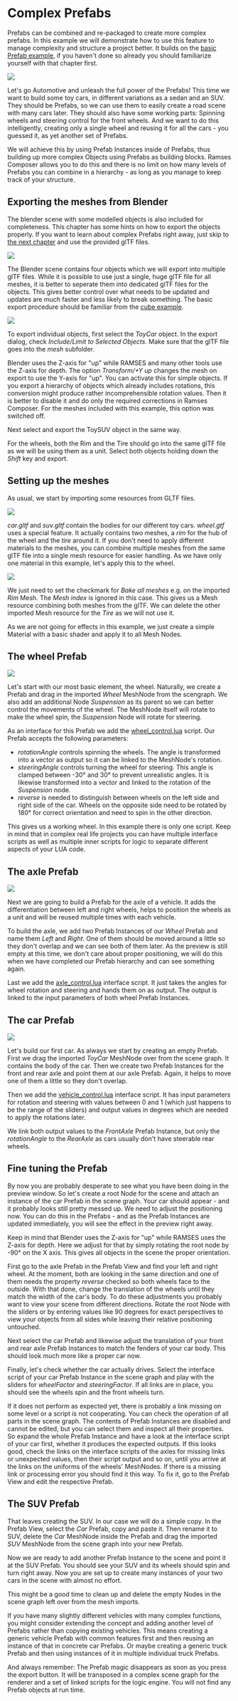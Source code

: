 <!--
SPDX-License-Identifier: MPL-2.0

This file is part of Ramses Composer
(see https://github.com/COVESA/ramses-composer-docs).

This Source Code Form is subject to the terms of the Mozilla Public License, v. 2.0.
If a copy of the MPL was not distributed with this file, You can obtain one at http://mozilla.org/MPL/2.0/.
-->
# Complex Prefabs

Prefabs can be combined and re-packaged to create more complex prefabs. In this example we will demonstrate how to use this feature to manage complexity and structure a project better. It builds on the [basic Prefab example](../prefabs/README.md), if you haven't done so already you should familiarize yourself with that chapter first.

![](docs/title_cars.png)

Let's go Automotive and unleash the full power of the Prefabs! This time we want to build some toy cars, in different variations as a sedan and an SUV. They should be Prefabs, so we can use them to easily create a road scene with many cars later. They should also have some working parts: Spinning  wheels and steering control for the front wheels. And we want to do this intelligently, creating only a single wheel and reusing it for all the cars - you guessed it, as yet another set of Prefabs.

We will achieve this by using Prefab Instances inside of Prefabs, thus building up more complex Objects using Prefabs as building blocks. Ramses Composer allows you to do this and there is no limit on how many levels of Prefabs you can combine in a hierarchy - as long as you manage to keep track of your structure.

## Exporting the meshes from Blender

The blender scene with some modelled objects is also included for completeness. This chapter has some hints on how to export the objects properly. If you want to learn about complex Prefabs right away, just skip to [the next chapter](#Setting-up-the-meshes) and use the provided glTF files.

![](docs/blender.png)

The Blender scene contains four objects which we will export into multiple glTF files. While it is possible to use just a single, huge glTF file for all meshes, it is better to seperate them into dedicated glTF files for the objects. This gives better control over what needs to be updated and updates are much faster and less likely to break something. The basic export procedure should be familiar from the [cube example](../hello_world/README.md).

![](docs/export_settings.png)

To export individual objects, first select the _ToyCar_ object. In the export dialog, check _Include/Limit to Selected Objects_. Make sure that the glTF file goes into the _mesh_ subfolder.

Blender uses the Z-axis for "up" while RAMSES and many other tools use the Z-axis for depth. The option _Transform/+Y up_ changes the mesh on export to use the Y-axis for "up". You can activate this for simple objects. If you export a hierarchy of objects which already includes rotations, this conversion might produce rather incomprehensible rotation values. Then it is better to disable it and do only the required corrections in Ramses Composer. For the meshes included with this example, this option was switched off.

Next select and export the ToySUV object in the same way.

For the wheels, both the Rim and the Tire should go into the same glTF file as we will be using them as a unit. Select both objects holding down the _Shift_ key and export.

## Setting up the meshes

As usual, we start by importing some resources from GLTF files.

![](docs/mesh_list.png)

_car.gltf_ and _suv.gltf_ contain the bodies for our different toy cars. _wheel.gtf_ uses a special feature. It actually contains two meshes, a _rim_ for the hub of the wheel and the _tire_ around it. If you don't need to apply different materials to the meshes, you can combine multiple meshes from the same glTF file into a single mesh resource for easier handling. As we have only one material in this example, let's apply this to the wheel.

![](docs/baked_meshes.png)

We just need to set the checkmark for _Bake all meshes_ e.g. on the imported _Rim_ Mesh. The _Mesh index_ is ignored in this case. This gives us a Mesh resource combining both meshes from the glTF. We can delete the other imported Mesh resource for the _Tire_ as we will not use it.

As we are not going for effects in this example, we just create a simple Material with a basic shader and apply it to all Mesh Nodes.

## The wheel Prefab

![](docs/prefab_wheel.png)

Let's start with our most basic element, the wheel. Naturally, we create a Prefab and drag in the imported _Wheel_ MeshNode from the scengraph. We also add an additional Node _Suspension_ as its parent so we can better control the movements of the wheel. The MeshNode itself will rotate to make the wheel spin, the _Suspension_ Node will rotate for steering.

As an interface for this Prefab we add the [wheel_control.lua](lua/wheel_control.lua) script. Our Prefab accepts the following parameters:

* _rotationAngle_ controls spinning the wheels. The angle is transformed into a vector as output so it can be linked to the MeshNode's rotation.
* _steeringAngle_ controls turning the wheel for steering. This angle is clamped between -30° and 30° to prevent unrealistic angles. It is likewise transformed into a vector and linked to the rotation of the _Suspension_ node.
* _reverse_ is needed to distinguish between wheels on the left side and right side of the car. Wheels on the opposite side need to be rotated by 180° for correct orientation and need to spin in the other direction.

This gives us a working wheel. In this example there is only one script. Keep in mind that in complex real life projects you can have multiple interface scripts as well as multiple inner scripts for logic to separate different aspects of your LUA code. 

## The axle Prefab

![](docs/prefab_axle.png)

Next we are going to build a Prefab for the axle of a vehicle. It adds the differentiation between left and right wheels, helps to position the wheels as a unit and will be reused multiple times with each vehicle.

To build the axle, we add two Prefab Instances of our _Wheel_ Prefab and name them _Left_ and _Right_. One of them should be moved around a little so they don't overlap and we can see both of them later. As the preview is still empty at this time, we don't care about proper positioning, we will do this when we have completed our Prefab hierarchy and can see something again.

Last we add the [axle_control.lua](lua/axle_control.lua) interface script. It just takes the angles for wheel rotation and steering and hands them on as output. The output is linked to the input parameters of both wheel Prefab Instances.

## The car Prefab

![](docs/prefab_car.png)

Let's build our first car. As always we start by creating an empty Prefab. First we drag the imported _ToyCar_ MeshNode over from the scene graph. It contains the body of the car. Then we create two Prefab Instances for the front and rear axle and point them at our axle Prefab. Again, it helps to move one of them a little so they don't overlap.

Then we add the [vehicle_control.lua](lua/vehicle_control.lua) interface script. It has input parameters for rotation and steering with values between 0 and 1 (which just happens to be the range of the sliders) and output values in degrees which are needed to apply the rotations later.

We link both output values to the _FrontAxle_ Prefab Instance, but only the _rotationAngle_ to the _RearAxle_ as cars usually don't have steerable rear wheels.

## Fine tuning the Prefab

By now you are probably desperate to see what you have been doing in the preview window. So let's create a root Node for the scene and attach an instance of the car Prefab in the scene graph. Your car should appear - and it probably looks still pretty messed up. We need to adjust the positioning now. You can do this in the Prefabs - and as the Prefab Instances are updated immediately, you will see the effect in the preview right away.

Keep in mind that Blender uses the Z-axis for "up" while RAMSES uses the Z-axis for depth. Here we adjust for that by simply rotating the root node by -90° on the X axis. This gives all objects in the scene the proper orientation.

First go to the axle Prefab in the Prefab View and find your left and right wheel. At the moment, both are looking in the same direction and one of them needs the property _reverse_ checked so both wheels face to the outside. With that done, change the translation of the wheels until they match the width of the car's body. To do these adjustments you probably want to view your scene from different directions. Rotate the root Node with the sliders or by entering values like 90 degrees for exact perspectives to view your objects from all sides while leaving their relative positioning untouched.

Next select the car Prefab and likewise adjust the translation of your front and rear axle Prefab Instances to match the fenders of your car body. This should look much more like a proper car now.

Finally, let's check whether the car actually drives. Select the interface script of your car Prefab Instance in the scene graph and play with the sliders for _wheelFactor_ and _steeringFactor_. If all links are in place, you should see the wheels spin and the front wheels turn.

If it does not perform as expected yet, there is probably a link missing on some level or a script is not cooperating. You can check the operation of all parts in the scene graph. The contents of Prefab Instances are disabled and cannot be edited, but you can select them and inspect all their properties. So expand the whole Prefab Instance and have a look at the interface script of your car first, whether it produces the expected outputs. If this looks good, check the links on the interface scripts of the axles for missing links or unexpected values, then their script output and so on, until you arrive at the links on the uniforms of the wheels' MeshNodes. If there is a missing link or processing error you should find it this way. To fix it, go to the Prefab View and edit the respective Prefab.

## The SUV Prefab

That leaves creating the SUV. In our case we will do a simple copy. In the Prefab View, select the _Car_ Prefab, copy and paste it. Then rename it to SUV, delete the _Car_ MeshNode inside the Prefab and drag the imported _SUV_ MeshNode from the scene graph into your new Prefab.

Now we are ready to add another Prefab Instance to the scene and point it at the SUV Prefab. You should see your SUV and its wheels should spin and turn right away. Now you are set up to create many instances of your two cars in the scene with almost no effort.

This might be a good time to clean up and delete the empty Nodes in the scene graph left over from the mesh imports.

If you have many slightly different vehicles with many complex functions, you might consider extending the concept and adding another level of Prefabs rather than copying existing vehicles. This means creating a generic vehicle Prefab with common features first and then reusing an instance of that in concrete car Prefabs. Or maybe creating a generic truck Prefab and then using instances of it in multiple individual truck Prefabs.

And always remember: The Prefab magic disappears as soon as you press the export button. It will be transposed in a complex scene graph for the renderer and a set of linked scripts for the logic engine. You will not find any Prefab objects at run time.
